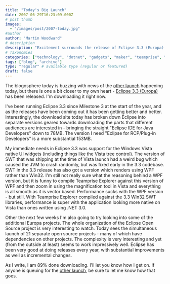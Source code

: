 ```yaml
---
title: "Today's Big Launch"
date: 2007-06-29T16:23:09.000Z
# post thumb
images:
  - "/images/post/2007-today.jpg"
#author
author: "Martin Woodward"
# description
description: "Excitement surrounds the release of Eclipse 3.3 (Europa) today, featuring enhanced support for Vista and a streamlined download experience."
# Taxonomies
categories: ["technology", "dotnet", "gadgets", "maker", "teamprise", "web", "programming"]
tags: ["blog", "archive"]
type: "regular" # available type (regular or featured)
draft: false
---
```

The blogosphere today is buzzing with news of the [other launch](http://www.apple.com/iphone/) happening today, but there is one a bit closer to my own heart - [Eclipse 3.3 (Europa)](http://www.eclipse.org) has been released.  I'm downloading it right now. 

I've been running Eclipse 3.3 since Milestone 3 at the start of the year, and as the releases have been coming out it has been getting better and better.  Interestingly, the download site today has broken down Eclipse into separate versions geared towards downloading the parts that different audiences are interested in - bringing the straight "Eclipse IDE for Java Developers" down to 78MB.  The version I need "Eclipse for RCP/Plug-in Developers" is a more substantial 153MB. 

My immediate needs in Eclipse 3.3 was support for the Windows Vista native UI widgets (including things like the Vista tree control).  The version of SWT that was shipping at the time of Vista launch had a weird bug which caused the JVM to crash randomly, but was fixed early in the 3.3 codebase.  SWT in the 3.3 release has also got a version which renders using WPF rather than Win32.  I'm still not really sure what the reasoning behind a WPF version, but it is funny to compile Teamprise Explorer against this version of WPF and then zoom in using the magnification tool in Vista and everything is all smooth as it is vector based.  Performance sucks with the WPF version - but still.  With Teamprise Explorer compiled against the 3.3 Win32 SWT libraries, performance is super with the application looking more native on Vista than ones written using .NET 3.0. 

Other the next few weeks I'm also going to try looking into some of the additional Europa projects.  The whole organization of the Eclipse Open Source project is very interesting to watch.  Today sees the simultaneous launch of 21 separate open source projects - many of which have dependencies on other projects.  The complexity is very interesting and yet (from the outside at least) seems to work impressively well.  Eclipse has been very good at doing releases every year, with substantial improvements as well as incremental changes. 

As I write, I am 89% done downloading.  I'll let you know how I get on.  If anyone is queuing for the [other launch](http://www.apple.com/iphone/), be sure to let me know how that goes.